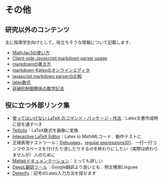 # その他

## 研究以外のコンテンツ

主に指導学生向けとして，役立ちそうな情報について記載します．

* [MathJax3の使い方](./?id=/others/MathjaxUsage)
* [Client-side Javascript markdown parser usage](./?id=/others/usageForParsers)
* [markdownの書き方](./?id=/others/markdown)
* [markdown-Katexのオンラインエディタ](./onlineTest.html)
* [javascript markdown parserの比較](./mdpjs/)
* [latex数式](./?id=/others/latexMath)
* [非線形制御関係の数学記法](./?id=/others/mathNotation)

<!-- * txtメモから卒業！メモ書きのためのエコシステム**[Markdown](./?id=tips:markdown)**
* (個人的に十分な) **[Latex数式コマンド集 for Markdown](./?id=tips:latexMath)**
* 制御工学で使う**[数学記法](./?id=tips:mathNotation)**を知ろう！〜つまずかない第一歩〜
* 研究報告のテンプレート：[Markdown](./data/reportTemplate.md)，[Word](./data/reportTemplate.docx)，Latex (in preparation)．ちゃんと活動内容を書類に残しましょう
* インストーラのnextボタンに疲れたら**[Chocolatey](./?id=tips:chocolatey)**！(Windows) -->

## 役に立つ外部リンク集

- [使ってはいけない LaTeX のコマンド・パッケージ・作法](https://ichiro-maruta.blogspot.com/2013/03/latex.html)：Latex文書作成時に目を通すべき
- [TeXclip](https://texclip.marutank.net/)：LaTeX数式を画像に変換
- [Interactive LaTeX Editor](https://arachnoid.com/latex/)：Latex to MathMLコード．動作テストに
- 正規表現テストツール：[Debuggex](https://www.debuggex.com/)，[regular expressions101](https://regex101.com/)．一行一行コンマやスペースを付けたり消したりするのを終わりにしたい（実際は終わりませんが）人のために
- [Matlabドキュメンテーション](https://jp.mathworks.com/help/)：とっても詳しい
- [DeepL翻訳ツール](https://www.deepl.com/translator)：Google翻訳より良いとも．例文検索Linguee
- [Detexify](http://detexify.kirelabs.org/classify.html)：記号のLatex入力方法を探せます


